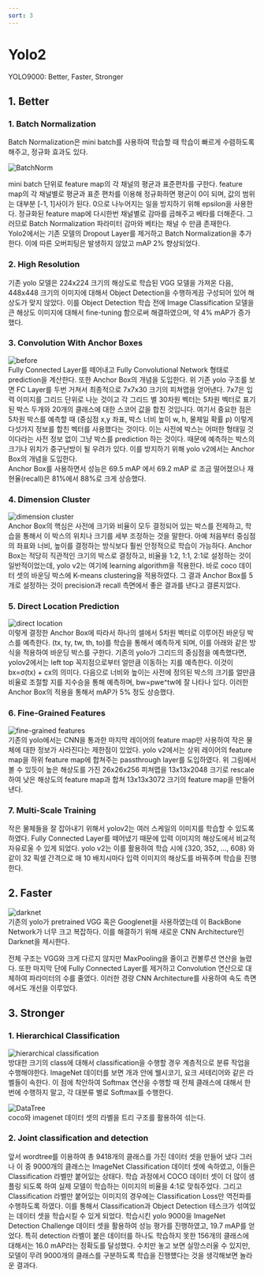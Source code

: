 ```yaml
---
sort: 3
---
```


# Yolo2  
YOLO9000: Better, Faster, Stronger  

## 1. Better  
### 1. Batch Normalization  
Batch Normalization은 mini batch를 사용하여 학습할 때 학습이 빠르게 수렴하도록 해주고, 정규화 효과도 있다.  

![BatchNorm](../../static/Yolo2/Yolo2_batchnorm.png)  

mini batch 단위로 feature map의 각 채널의 평균과 표준편차를 구한다. feature map의 각 채널별로 평균과 표준 편차를 이용해 정규화하면 평균이 0이 되며, 값의 범위는 대부분 [-1, 1]사이가 된다. 0으로 나누어지는 일을 방지하기 위해 epsilon을 사용한다. 정규화된 feature map에 다시한번 채널별로 감마를  곱해주고 베타를 더해준다. 그러므로 Batch Normalization 파라미터 감마와 베타는 채널 수 만큼 존재한다.  
Yolo2에서는 기존 모델의 Dropout Layer를 제거하고 Batch Normalization을 추가한다. 이에 따른 오버피팅은 발생하지 않았고 mAP 2% 향상되었다.  

### 2. High Resolution  
기존 yolo 모델은 224x224 크기의 해상도로 학습된 VGG 모델을 가져온 다음, 448x448 크기의 이미지에 대해서 Object Detection을 수행하게끔 구성되어 있어 해상도가 맞지 않았다. 이를 Object Detection 학습 전에 Image Classification 모델을 큰 해상도 이미지에 대해서 fine-tuning 함으로써 해결하였으며, 약 4% mAP가 증가했다.  

### 3. Convolution With Anchor Boxes  
![before](../../static/Yolo2/Yolo2_before.png)  
Fully Connected Layer를 떼어내고 Fully Convolutional Network 형태로 prediction을 계산한다. 또한 Anchor Box의 개념을 도입한다. 위 기존 yolo 구조를 보면 FC Layer를 두번 거쳐서 최종적으로 7x7x30 크기의 피쳐맵을 얻어낸다. 7x7은 입력 이미지를 그리드 단위로 나눈 것이고 각 그리드 별 30차원 벡터는 5차원 벡터로 표기된 박스 두개와 20개의 클래스에 대한 스코어 값을 합친 것입니다. 여기서 중요한 점은 5차원 박스를 예측할 때 (중심점 x,y 좌표, 박스 너비 높이 w, h, 물체일 확률 p) 이렇게 다섯가지 정보를 합친 벡터를 사용했다는 것이다. 이는 사전에 박스는 어떠한 형태일 것이다라는 사전 정보 없이 그냥 박스를 prediction 하는 것이다. 때문에 예측하는 박스의 크기나 위치가 중구난방이 될 우려가 있다. 이를 방지하기 위해 yolo v2에서는 Anchor Box의 개념을 도입한다.  
Anchor Box를 사용하면서 성능은 69.5 mAP 에서 69.2 mAP 로 조금 떨어졌으나 재현율(recall)은 81%에서 88%로 크게 상승했다.  

### 4. Dimension Cluster  
![dimension cluster](../../static/Yolo2/Yolo2_dimensionC.png)  
Anchor Box의 핵심은 사전에 크기와 비율이 모두 결정되어 있는 박스를 전제하고, 학습을 통해서 이 박스의 위치나 크기를 세부 조정하는 것을 말한다. 아예 처음부터 중심점의 좌표와 너비, 높이를 결정하는 방식보다 훨씬 안정적으로 학습이 가능하다. Anchor Box는 적당히 직관적인 크기의 박스로 결정하고, 비율을 1:2, 1:1, 2:1로 설정하는 것이 일반적이었는데, yolo v2는 여기에 learning algorithm을 적용한다. 바로 coco 데이터 셋의 바운딩 박스에 K-means clustering을 적용하였다. 그 결과 Anchor Box를 5개로 설정하는 것이 precision과 recall 측면에서 좋은 결과를 낸다고 결론지었다.  

### 5. Direct Location Prediction  
![direct location](../../static/Yolo2/Yolo2_location.png)  
이렇게 결정한 Anchor Box에 따라서 하나의 셀에서 5차원 벡터로 이루어진 바운딩 박스를 예측한다. (tx, ty, tw, th, to)를 학습을 통해서 예측하게 되며, 이를 아래와 같은 방식을 적용하여 바운딩 박스를 구한다. 기존의 yolo가 그리드의 중심점을 예측했다면, yolov2에서는 left top 꼭지점으로부터 얼만큼 이동하는 지를 예측한다. 이것이 bx=σ(tx) + cx의 의미다. 다음으로 너비와 높이는 사전에 정의된 박스의 크기를 얼만큼 비율로 조절할 지를 지수승을 통해 예측하며, bw=pwe^tw에 잘 나타나 있다. 이러한 Anchor Box의 적용을 통해서 mAP가 5% 정도 상승했다.  

### 6. Fine-Grained Features  
![fine-grained features](../../static/Yolo2/Yolo2_grainedF.png)  
기존의 yolo에서는 CNN을 통과한 마지막 레이어의 feature map만 사용하여 작은 물체에 대한 정보가 사라진다는 제한점이 있었다. yolo v2에서는 상위 레이어의 feature map을 하위 feature map에 합쳐주는 passthrough layer를 도입하였다. 위 그림에서 볼 수 있듯이 높은 해상도를 가진 26x26x256 피쳐맵을 13x13x2048 크기로 rescale하여 낮은 해상도의 feature map과 합쳐 13x13x3072 크기의 feature map을 만들어 낸다.  

### 7. Multi-Scale Training  
작은 물체들을 잘 잡아내기 위해서 yolov2는 여러 스케일의 이미지를 학습할 수 있도록 하였다. Fully Connected Layer를 떼어냈기 때문에 입력 이미지의 해상도에서 비교적 자유로울 수 있게 되었다. yolo v2는 이를 활용하여 학습 시에 {320, 352, ..., 608} 와 같이 32 픽셀 간격으로 매 10 배치시마다 입력 이미지의 해상도를 바꿔주며 학습을 진행한다.  

## 2. Faster  
![darknet](../../static/Yolo2/Yolo2_darknet.png)  
기존의 yolo가 pretrained VGG 혹은 Googlenet을 사용하였는데 이 BackBone Network가 너무 크고 복잡하다. 이를 해결하기 위해 새로운 CNN Architecture인 Darknet을 제시한다.    

전체 구조는 VGG와 크게 다르지 않지만 MaxPooling을 줄이고 컨볼루션 연산을 늘렸다. 또한 마지막 단에 Fully Connected Layer를 제거하고 Convolution 연산으로 대체하여 파라미터의 수를 줄였다. 이러한 경량 CNN Architecture를 사용하여 속도 측면에서도 개선을 이루었다.  

## 3. Stronger  
### 1. Hierarchical Classification  
![hierarchical classification](../../static/Yolo2/Yolo2_multiclass.png)  
방대한 크기의 class에 대해서 classification을 수행할 경우 계층적으로 분류 작업을 수행해야한다. ImageNet 데이터를 보면 개과 안에 웰시코기, 요크 셔테리어와 같은 라벨들이 속한다. 이 점에 착안하여 Softmax 연산을 수행할 때 전체 클래스에 대해서 한번에 수행하지 말고, 각 대분류 별로 Softmax를 수행한다.  

![DataTree](../../static/Yolo2/Yolo2_dataTree.png)  
coco와 imagenet 데이터 셋의 라벨을 트리 구조를 활용하여 섞는다.  

### 2. Joint classification and detection  
앞서 wordtree를 이용하여 총 9418개의 클래스를 가진 데이터 셋을 만들어 냈다 그러나 이 중 9000개의 클래스는 ImageNet Classification 데이터 셋에 속하였고, 이들은 Classification 라벨만 붙어있는 상태다. 학습 과정에서 COCO 데이터 셋이 더 많이 샘플링 되도록 하여 실제 모델이 학습하는 이미지의 비율을 4:1로 맞춰주었다. 그리고 Classification 라벨만 붙어있는 이미지의 경우에는 Classification Loss만 역전파를 수행하도록 하였다. 이를 통해서 Classification과 Object Detection 테스크가 섞여있는 데이터 셋을 학습시킬 수 있게 되었다. 학습시킨 yolo 9000을 ImageNet Detection Challenge 데이터 셋을 활용하여 성능 평가를 진행하였고, 19.7 mAP를 얻었다. 특히 detection 라벨이 붙은 데이터를 하나도 학습하지 못한 156개의 클래스에 대해서는 16.0 mAP라는 정확도를 달성했다. 수치만 놓고 보면 실망스러울 수 있지만, 모델이 무려 9000개의 클래스를 구분하도록 학습을 진행헀다는 것을 생각해보면 놀라운 결과다.  